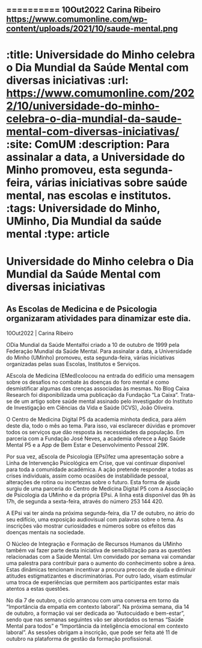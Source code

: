 
==========
10Out2022
Carina Ribeiro
https://www.comumonline.com/wp-content/uploads/2021/10/saude-mental.png
---
:title: Universidade do Minho celebra o Dia Mundial da Saúde Mental com diversas iniciativas
:url: https://www.comumonline.com/2022/10/universidade-do-minho-celebra-o-dia-mundial-da-saude-mental-com-diversas-iniciativas/
:site: ComUM
:description: Para assinalar a data, a Universidade do Minho promoveu, esta segunda-feira, várias iniciativas sobre saúde mental, nas escolas e institutos. 
:tags: Universidade do Minho, UMinho, Dia Mundial da saúde mental
:type: article
==========


# **Universidade do Minho celebra o Dia Mundial da Saúde Mental com diversas iniciativas**

## As Escolas de Medicina e de Psicologia organizaram atividades para dinamizar este dia.

10Out2022 | Carina Ribeiro

ODia Mundial da Saúde Mentalfoi criado a 10 de outubro de 1999 pela Federação Mundial da Saúde Mental. Para assinalar a data, a Universidade do Minho (UMinho) promoveu, esta segunda-feira, várias iniciativas organizadas pelas suas Escolas, Institutos e Serviços.

AEscola de Medicina (EMed)colocou na entrada do edifício uma mensagem sobre os desafios no combate às doenças do foro mental e como desmistificar algumas das crenças associadas às mesmas. No Blog Caixa Research foi disponibilizada uma publicação da Fundação “La Caixa”. Trata-se de um artigo sobre saúde mental assinado pelo investigador do Instituto de Investigação em Ciências da Vida e Saúde (ICVS), João Oliveira.

O Centro de Medicina Digital P5 da academia minhota dedica, para além deste dia, todo o mês ao tema. Para isso, vai esclarecer dúvidas e promover todos os serviços que dão resposta às necessidades da população. Em parceria com a Fundação José Neves, a academia oferece a App Saúde Mental P5 e a App de Bem Estar e Desenvolvimento Pessoal 29K.

Por sua vez, aEscola de Psicologia (EPsi)fez uma apresentação sobre a Linha de Intervenção Psicológica em Crise, que vai continuar disponível para toda a comunidade académica. A ação pretende responder a todas as crises individuais, assim como ocasiões de instabilidade pessoal, alterações de rotina ou incertezas sobre o futuro. Esta forma de ajuda surgiu de uma parceria do Centro de Medicina Digital P5 com a Associação de Psicologia da UMinho e da própria EPsi. A linha está disponível das 9h às 17h, de segunda a sexta-feira, através do número 253 144 420.

A EPsi vai ter ainda na próxima segunda-feira, dia 17 de outubro, no átrio do seu edifício, uma exposição audiovisual com palavras sobre o tema. As inscrições vão mostrar curiosidades e números sobre os efeitos das doenças mentais na sociedade.

O Núcleo de Integração e Formação de Recursos Humanos da UMinho também vai fazer parte desta iniciativa de sensibilização para as questões relacionadas com a Saúde Mental. Um convidado por semana vai comandar uma palestra para contribuir para o aumento do conhecimento sobre a área. Estas dinâmicas tencionam incentivar a procura precoce de ajuda e diminuir atitudes estigmatizantes e discriminatórias. Por outro lado, visam estimular uma troca de experiências que permitem aos participantes estar mais atentos a estas questões.

No dia 7 de outubro, o ciclo arrancou com uma conversa em torno da “Importância da empatia em contexto laboral”. Na próxima semana, dia 14 de outubro, a formação vai ser dedicada ao “Autocuidado e bem-estar”, sendo que nas semanas seguintes vão ser abordados os temas “Saúde Mental para todos” e “Importância da inteligência emocional em contexto laboral”. As sessões obrigam a inscrição, que pode ser feita até 11 de outubro na plataforma de gestão da formação profissional.


